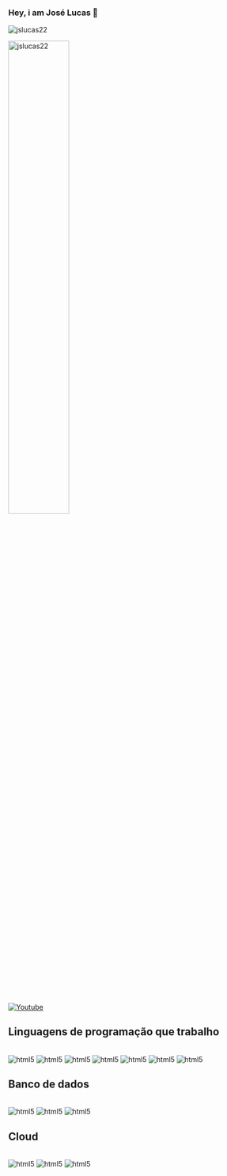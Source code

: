 ### Hey, i am José Lucas 🤝

<p align="left"> <img src="https://komarev.com/ghpvc/?username=jslucas22&label=Profile%20views&color=0e75b6&style=flat" alt="jslucas22" /> </p>

<div>
 <a href="https://github.com/denvercoder1/github-readme-streak-stats" title="Github Readme Streak Stats"><img src="https://github-readme-streak-stats.herokuapp.com/?user=jslucas22&background=24292f&border=373e47&stroke=373e47&currStreakNum=adbac7&sideNums=adbac7&sideLabels=adbac7&dates=adbac7&ring=539bf5&currStreakLabel=539bf5&fire=539bf5" alt="jslucas22" width=49.5% />
<p>
</div>

[![Youtube](https://img.shields.io/badge/YouTube-FF0000?style=for-the-badge&logo=youtube&logoColor=white)](https://www.youtube.com/channel/UCSPjBGm3pugBDwGfWpemDDg)

## Linguagens de programação que trabalho

<div style="display: inline_block"><br/>
 <img alt="html5" src="https://img.shields.io/badge/C-00599C?style=for-the-badge&logo=c&logoColor=white" />
  <img alt="html5" src="https://img.shields.io/badge/C%2B%2B-00599C?style=for-the-badge&logo=c%2B%2B&logoColor=white" />
   <img alt="html5" src="https://img.shields.io/badge/C%23-239120?style=for-the-badge&logo=c-sharp&logoColor=white" />
    <img alt="html5" src="https://img.shields.io/badge/Java-ED8B00?style=for-the-badge&logo=openjdk&logoColor=white" />
    <img alt="html5" src="https://img.shields.io/badge/PHP-777BB4?style=for-the-badge&logo=php&logoColor=white" />
    <img alt="html5" src="https://img.shields.io/badge/JavaScript-F7DF1E?style=for-the-badge&logo=javascript&logoColor=black" />
        <img alt="html5" src="https://img.shields.io/badge/Python-3776AB?style=for-the-badge&logo=python&logoColor=white" />
</div>

## Banco de dados

<div style="display: inline_block"><br/>
        <img alt="html5" src="https://img.shields.io/badge/MySQL-00000F?style=for-the-badge&logo=mysql&logoColor=white" />
               <img alt="html5" src="https://img.shields.io/badge/PostgreSQL-316192?style=for-the-badge&logo=postgresql&logoColor=white" />
               <img alt="html5" src="https://img.shields.io/badge/Microsoft_SQL_Server-CC2927?style=for-the-badge&logo=microsoft-sql-server&logoColor=white" />
</div>

## Cloud

<div style="display: inline_block"><br/>
               <img alt="html5" src="https://img.shields.io/badge/Amazon_AWS-232F3E?style=for-the-badge&logo=amazon-aws&logoColor=white" />
               <img alt="html5" src="https://img.shields.io/badge/Microsoft_Azure-0089D6?style=for-the-badge&logo=microsoft-azure&logoColor=white" />
               <img alt="html5" src="https://img.shields.io/badge/Google_Cloud-4285F4?style=for-the-badge&logo=google-cloud&logoColor=white" />
</div>
